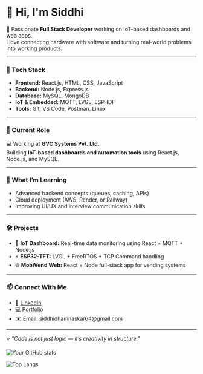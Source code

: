 # 👋 Hi, I'm Siddhi  

🚀 Passionate **Full Stack Developer** working on IoT-based dashboards and web apps.  
I love connecting hardware with software and turning real-world problems into working products.  

---

### 🧰 Tech Stack  
- **Frontend:** React.js, HTML, CSS, JavaScript  
- **Backend:** Node.js, Express.js  
- **Database:** MySQL, MongoDB  
- **IoT & Embedded:** MQTT, LVGL, ESP-IDF  
- **Tools:** Git, VS Code, Postman, Linux  

---

### 💼 Current Role  
💻 Working at **GVC Systems Pvt. Ltd.**  
Building **IoT-based dashboards and automation tools** using React.js, Node.js, and MySQL.

---

### 🌱 What I’m Learning  
- Advanced backend concepts (queues, caching, APIs)  
- Cloud deployment (AWS, Render, or Railway)  
- Improving UI/UX and interview communication skills  

---

### 🛠 Projects  
- 🧩 **IoT Dashboard:** Real-time data monitoring using React + MQTT + Node.js  
- ⚡ **ESP32-TFT:** LVGL + FreeRTOS + TCP Command handling  
- 🌐 **MobiVend Web:** React + Node full-stack app for vending systems  

---

### 📫 Connect With Me  
- 💼 [LinkedIn](https://linkedin.com/in/YOUR-LINKEDIN)  
- 💻 [Portfolio](https://siddhi-dhamnaskar.vercel.app.com)  
- ✉️ Email: siddhidhamnaskar64@gmail.com  

---

⭐ *“Code is not just logic — it’s creativity in structure.”*


![Your GitHub stats](https://github-readme-stats.vercel.app/api?username=YOUR_USERNAME&show_icons=true&theme=radical)


![Top Langs](https://github-readme-stats.vercel.app/api/top-langs/?username=YOUR_USERNAME&layout=compact)


